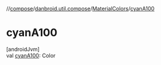 //[compose](../../../index.md)/[danbroid.util.compose](../index.md)/[MaterialColors](index.md)/[cyanA100](cyan-a100.md)

# cyanA100

[androidJvm]\
val [cyanA100](cyan-a100.md): Color
